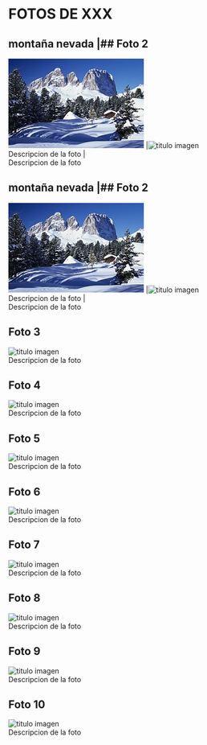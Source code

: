 # FOTOS DE XXX

## montaña nevada                         |## Foto 2
![montaña nevada](./fotos/paisaje1.jpg)   |![titulo imagen](./fotos/delaimagen.jpg)
<br>Descripcion de la foto                |<br>Descripcion de la foto

## montaña nevada                         |## Foto 2
![montaña nevada](./fotos/paisaje1.jpg)   |![titulo imagen](./fotos/delaimagen.jpg)
<br>Descripcion de la foto                |<br>Descripcion de la foto

## Foto 3
![titulo imagen](./fotos/delaimagen.jpg)
<br>Descripcion de la foto

## Foto 4
![titulo imagen](./fotos/delaimagen.jpg)
<br>Descripcion de la foto

## Foto 5
![titulo imagen](./fotos/delaimagen.jpg)
<br>Descripcion de la foto

## Foto 6
![titulo imagen](./fotos/delaimagen.jpg)
<br>Descripcion de la foto

## Foto 7
![titulo imagen](./fotos/delaimagen.jpg)
<br>Descripcion de la foto

## Foto 8
![titulo imagen](./fotos/delaimagen.jpg)
<br>Descripcion de la foto

## Foto 9
![titulo imagen](./fotos/delaimagen.jpg)
<br>Descripcion de la foto

## Foto 10
![titulo imagen](./fotos/delaimagen.jpg)
<br>Descripcion de la foto
